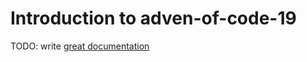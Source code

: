 # Introduction to adven-of-code-19

TODO: write [great documentation](http://jacobian.org/writing/what-to-write/)
